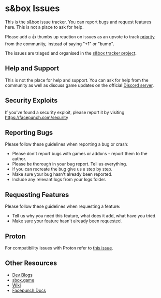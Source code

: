 # s&box Issues 

This is the [s&box](https://sbox.facepunch.com/) issue tracker. You can report bugs and request features here. This is not a place to ask for help.

Please add a 👍 thumbs up reaction on issues as an upvote to track [priority](https://github.com/Facepunch/sbox-issues/issues?q=is%3Aissue+is%3Aopen+sort%3Areactions-%2B1-desc) from the community, instead of saying "+1" or "bump".

The issues are triaged and organised in the [s&box tracker project](https://github.com/orgs/Facepunch/projects/24/views/1).

## Help and Support

This is not the place for help and support. You can ask for help from the community as well as discuss game updates on the official [Discord server](https://discord.gg/sbox).

## Security Exploits

If you've found a security exploit, please report it by visiting https://facepunch.com/security

## Reporting Bugs

Please follow these guidelines when reporting a bug or crash:
* Please don't report bugs with games or addons - report them to the author.
* Please be thorough in your bug report. Tell us everything.
* If you can recreate the bug give us a step by step.
* Make sure your bug hasn't already been reported.
* Include any relevant logs from your logs folder.

## Requesting Features

Please follow these guidelines when requesting a feature:
* Tell us why you need this feature, what does it add, what have you tried.
* Make sure your feature hasn't already been requested.

## Proton

For compatibility issues with Proton refer to [this issue](https://github.com/ValveSoftware/Proton/issues/4940).

## Other Resources

* [Dev Blogs](https://sbox.facepunch.com/)
* [sbox.game](https://sbox.game/)
* [Wiki](https://wiki.facepunch.com/sbox/)
* [Facepunch Docs](https://docs.facepunch.com/s/sbox-dev/doc/sbox-documentation-iWNhAIdqPB)
